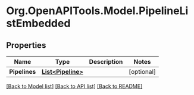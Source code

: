 
# Org.OpenAPITools.Model.PipelineListEmbedded

## Properties

Name | Type | Description | Notes
------------ | ------------- | ------------- | -------------
**Pipelines** | [**List&lt;Pipeline&gt;**](Pipeline.md) |  | [optional] 

[[Back to Model list]](../README.md#documentation-for-models)
[[Back to API list]](../README.md#documentation-for-api-endpoints)
[[Back to README]](../README.md)

